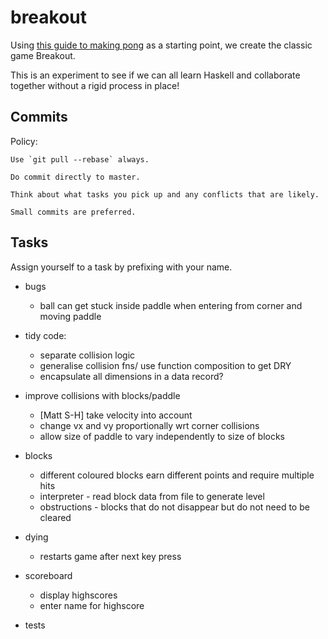 # breakout

Using [this guide to making pong](http://andrew.gibiansky.com/blog/haskell/haskell-gloss/)
as a starting point, we create the classic game Breakout.

This is an experiment to see if we can all learn Haskell and collaborate
together without a rigid process in place!

Commits
-------

Policy:

    Use `git pull --rebase` always.

    Do commit directly to master.

    Think about what tasks you pick up and any conflicts that are likely.

    Small commits are preferred.


Tasks
-----
Assign yourself to a task by prefixing with your name.

- bugs
    - ball can get stuck inside paddle when entering from corner and moving paddle

- tidy code:
    - separate collision logic
    - generalise collision fns/ use function composition to get DRY
    - encapsulate all dimensions in a data record?

- improve collisions with blocks/paddle
    - [Matt S-H] take velocity into account
    - change vx and vy proportionally wrt corner collisions
    - allow size of paddle to vary independently to size of blocks

- blocks
    - different coloured blocks earn different points and require multiple hits
    - interpreter - read block data from file to generate level
    - obstructions - blocks that do not disappear but do not need to be cleared

- dying
    - restarts game after next key press

- scoreboard
    - display highscores
    - enter name for highscore

- tests
